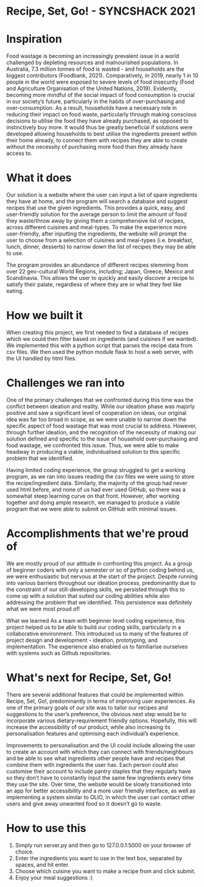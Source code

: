 # Recipe, Set, Go! - SYNCSHACK 2021

# Inspiration
Food wastage is becoming an increasingly prevalent issue in a world challenged by depleting resources and malnourished populations. In Australia, 7.3 million tonnes of food is wasted - and households are the biggest contributors (Foodbank, 2021). Comparatively, in 2019, nearly 1 in 10 people in the world were exposed to severe levels of food insecurity (Food and Agriculture Organisation of the United Nations, 2019). Evidently, becoming more mindful of the social impact of food consumption is crucial in our society’s future, particularly in the habits of over-purchasing and over-consumption. As a result, households have a necessary role in reducing their impact on food waste, particularly through making conscious decisions to utilise the food they have already purchased, as opposed to instinctively buy more. It would thus be greatly beneficial if solutions were developed allowing households to best utilise the ingredients present within their home already, to connect them with recipes they are able to create without the necessity of purchasing more food than they already have access to.

# What it does
Our solution is a website where the user can input a list of spare ingredients they have at home, and the program will search a database and suggest recipes that use the given ingredients. This provides a quick, easy, and user-friendly solution for the average person to limit the amount of food they waste/throw away by giving them a comprehensive list of recipes, across different cuisines and meal-types. To make the experience more user-friendly, after inputting the ingredients, the website will prompt the user to choose from a selection of cuisines and meal-types (i.e. breakfast, lunch, dinner, desserts) to narrow down the list of recipes they may be able to use.

The program provides an abundance of different recipes stemming from over 22 geo-cultural World Regions, including; Japan, Greece, Mexico and Scandinavia. This allows the user to quickly and easily discover a recipe to satisfy their palate, regardless of where they are or what they feel like eating.

# How we built it
When creating this project, we first needed to find a database of recipes which we could then filter based on ingredients (and cuisines if we wanted). We implemented this with a python script that parses the recipe data from csv files. We then used the python module flask to host a web server, with the UI handled by html files.

# Challenges we ran into
One of the primary challenges that we confronted during this time was the conflict between ideation and reality. While our ideation phase was majorly positive and saw a significant level of cooperation on ideas, our original idea was far too broad in scope, as we were unable to narrow down the specific aspect of food wastage that was most crucial to address. However, through further ideation, and the recognition of the necessity of making our solution defined and specific to the issue of household over-purchasing and food wastage, we confronted this issue. Thus, we were able to make headway in producing a viable, individualised solution to this specific problem that we identified.

Having limited coding experience, the group struggled to get a working program, as we ran into issues reading the csv files we were using to store the recipe/ingredient data. Similarly, the majority of the group had never used html before, and none of us had ever used GitHub, so there was a somewhat steep learning curve on that front. However, after working together and doing ample research, we managed to produce a viable program that we were able to submit on GitHub with minimal issues.

# Accomplishments that we're proud of
We are mostly proud of our attitude in confronting this project. As a group of beginner coders with only a semester or so of python coding behind us, we were enthusiastic but nervous at the start of the project. Despite running into various barriers throughout our ideation process, predominantly due to the constraint of our still-developing skills, we persisted through this to come up with a solution that suited our coding abilities while also addressing the problem that we identified. This persistence was definitely what we were most proud of!

What we learned
As a team with beginner level coding experience, this project helped us to be able to build our coding skills, particularly in a collaborative environment. This introduced us to many of the features of project design and development - ideation, prototyping, and implementation. The experience also enabled us to familiarise ourselves with systems such as Github repositories.

# What's next for Recipe, Set, Go!
There are several additional features that could be implemented within Recipe, Set, Go!, predominantly in terms of improving user experiences. As one of the primary goals of our site was to tailor our recipes and suggestions to the user’s preference, the obvious next step would be to incorporate various dietary-requirement friendly options. Hopefully, this will increase the accessibility of our product, while also increasing its personalisation features and optimising each individual’s experience.

Improvements to personalisation and the UI could include allowing the user to create an account with which they can connect with friends/neighbours and be able to see what ingredients other people have and recipes that combine them with ingredients the user has. Each person could also customise their account to include pantry staples that they regularly have so they don’t have to constantly input the same few ingredients every time they use the site. Over time, the website would be slowly transitioned into an app for better accessibility and a more user friendly interface, as well as implementing a system similar to OLIO, in which the user can contact other users and give away unwanted food so it doesn’t go to waste.

# How to use this
1. Simply run server.py and then go to 127.0.0.1:5000 on your browser of choice.
2. Enter the ingredients you want to use in the text box, separated by spaces, and hit enter.
3. Choose which cuisine you want to make a recipe from and click submit.
4. Enjoy your meal suggestions :)
